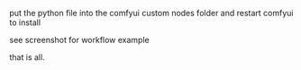 put the python file into the comfyui custom nodes folder and restart comfyui to install

see screenshot for workflow example

that is all.

